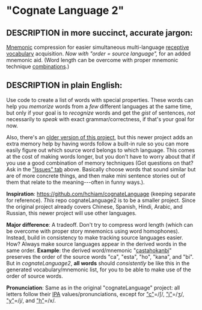 # "Cognate Language 2"

## DESCRIPTION in more succinct, accurate jargon:

[Mnemonic](https://www.google.ca/search?q=mnemonic) compression for easier simultaneous multi-language [receptive vocabulary](https://www.google.ca/search?q=receptive%20vocabulary) acquisition. *Now with "order = source language",* for an added mnemonic aid. (Word length can be overcome with proper mnemonic technique [combinations](https://www.fluentin3months.com/imagination-your-key-to-memorizing-hundreds-of-words-quickly/).)

## DESCRIPTION in plain English:

Use code to create a list of words with special properties. These words can help you *memorize* words from a *few* different languages at the same time, but only if your goal is to *recognize* words and get the *gist* of sentences, *not* necessarily to *speak* with exact grammar/correctness, if that's your goal for now. 

Also, there's an [older version of this project](https://github.com/hchiam/cognateLanguage), but this newer project adds an extra memory help by having words follow a built-in rule so you can more easily figure out which source word belongs to which language. This comes at the cost of making words longer, but you don't have to worry about that if you use a good combination of memory techniques (Got questions on that? Ask in the ["Issues" tab](https://github.com/hchiam/cognateLanguage2/issues) above. Basically choose words that sound similar but are of more concrete things, and then make mini sentence stories out of them that relate to the meaning---often in funny ways.).

**Inspiration**: https://github.com/hchiam/cognateLanguage (keeping separate for reference). *This* repo cognateLanguage2 is to be a smaller project. Since the original project already covers Chinese, Spanish, Hindi, Arabic, and Russian, this newer project will use other languages.

**Major difference**: A tradeoff. Don't try to compress word length (which can be overcome with proper story mnemonics using word homophones). Instead, build in consistency to make tracking source languages easier. How? Always make source languages appear in the derived words in the same order. **Example**: the derived word/mnemonic "[castahokanbi](https://github.com/hchiam/cognateLanguage/blob/master/output_shortlist.txt#L2)" preserves the order of the source words "ca", "esta", "ho", "kana", and "bi". But in *cognateLanguage2*, **all words** should *consistently* be like this in the generated vocabulary/mnemonic list, for you to be able to make use of the order of source words.

**Pronunciation**: Same as in the original "cognateLanguage" project: all letters follow their [IPA](https://en.wikipedia.org/wiki/International_Phonetic_Alphabet) values/pronunciations, except for ["c"](https://upload.wikimedia.org/wikipedia/commons/c/cc/Voiceless_palato-alveolar_sibilant.ogg)=/ʃ/, ["j"](https://upload.wikimedia.org/wikipedia/commons/3/30/Voiced_palato-alveolar_sibilant.ogg)=/ʒ/, ["y"](https://upload.wikimedia.org/wikipedia/commons/e/e8/Palatal_approximant.ogg)=/j/, and ["h"](https://upload.wikimedia.org/wikipedia/commons/0/0f/Voiceless_velar_fricative.ogg)=/x/.
